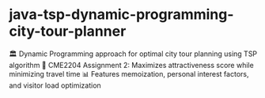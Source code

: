 # java-tsp-dynamic-programming-city-tour-planner
🏛️ Dynamic Programming approach for optimal city tour planning using TSP algorithm 🎯 CME2204 Assignment 2: Maximizes attractiveness score while minimizing travel time 📊 Features memoization, personal interest factors, and visitor load optimization
